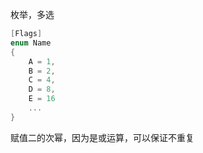 枚举，多选
```C#
[Flags]
enum Name
{
	A = 1,
	B = 2,
	C = 4,
	D = 8,
	E = 16
	...
}
```
赋值二的次幂，因为是或运算，可以保证不重复